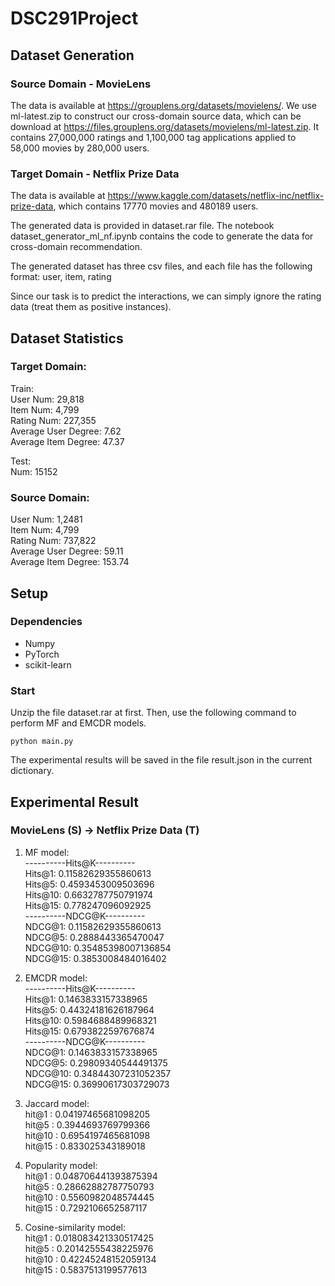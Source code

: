 # DSC291Project

## Dataset Generation
### Source Domain - MovieLens
The data is available at https://grouplens.org/datasets/movielens/. We use ml-latest.zip to construct our cross-domain source data, which can be download at https://files.grouplens.org/datasets/movielens/ml-latest.zip. It contains 27,000,000 ratings and 1,100,000 tag applications applied to 58,000 movies by 280,000 users.

### Target Domain - Netflix Prize Data
The data is available at https://www.kaggle.com/datasets/netflix-inc/netflix-prize-data, which contains 17770 movies and 480189 users.

The generated data is provided in dataset.rar file. The notebook dataset_generator_ml_nf.ipynb contains the code to generate the data for cross-domain recommendation. 

The generated dataset has three csv files, and each file has the following format:
user, item, rating

Since our task is to predict the interactions, we can simply ignore the rating data (treat them as positive instances).

## Dataset Statistics
### Target Domain:  
Train:  
User Num: 29,818    
Item Num: 4,799   
Rating Num: 227,355    
Average User Degree: 7.62    
Average Item Degree: 47.37    

Test:  
Num: 15152    
  
### Source Domain:  
User Num: 1,2481  
Item Num: 4,799  
Rating Num: 737,822  
Average User Degree: 59.11  
Average Item Degree: 153.74  

## Setup
### Dependencies
- Numpy
- PyTorch
- scikit-learn

### Start
Unzip the file dataset.rar at first. Then, use the following command to perform MF and EMCDR models.

    python main.py

The experimental results will be saved in the file result.json in the current dictionary.

## Experimental Result
### MovieLens (S) -> Netflix Prize Data (T)
1. MF model:  
----------Hits@K----------  
Hits@1: 0.11582629355860613  
Hits@5: 0.4593453009503696  
Hits@10: 0.6632787750791974  
Hits@15: 0.778247096092925  
----------NDCG@K----------  
NDCG@1: 0.11582629355860613  
NDCG@5: 0.2888443365470047  
NDCG@10: 0.35485398007136854  
NDCG@15: 0.3853008484016402  

2. EMCDR model:  
----------Hits@K----------  
Hits@1: 0.1463833157338965  
Hits@5: 0.44324181626187964  
Hits@10: 0.5984688489968321  
Hits@15: 0.6793822597676874  
----------NDCG@K----------  
NDCG@1: 0.1463833157338965  
NDCG@5: 0.29809340544491375  
NDCG@10: 0.34844307231052357  
NDCG@15: 0.36990617303729073  

3. Jaccard model:    
hit@1 : 0.04197465681098205  
hit@5 : 0.3944693769799366  
hit@10 : 0.6954197465681098  
hit@15 : 0.833025343189018  

4. Popularity model:  
hit@1 : 0.048706441393875394  
hit@5 : 0.28662882787750793  
hit@10 : 0.5560982048574445  
hit@15 : 0.7292106652587117  

5. Cosine-similarity model:  
hit@1 : 0.018083421330517425  
hit@5 : 0.20142555438225976  
hit@10 : 0.42245248152059134  
hit@15 : 0.5837513199577613  


